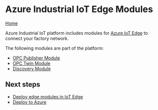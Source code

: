 # Azure Industrial IoT Edge Modules

[Home](../readme.md)

Azure Industrial IoT platform includes modules for [Azure IoT Edge](https://azure.microsoft.com/services/iot-edge/) to connect your factory network.

The following modules are part of the platform:

* [OPC Publisher Module](publisher.md)
* [OPC Twin Module](twin.md)
* [Discovery Module](discovery.md)

## Next steps

* [Deploy edge modules in IoT Edge](../deploy/howto-install-iot-edge.md)
* [Deploy to Azure](../deploy/readme.md)